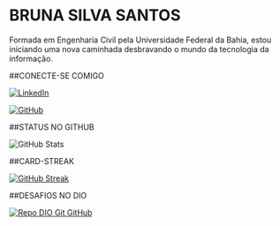 
# BRUNA SILVA SANTOS

Formada em Engenharia Civil pela Universidade Federal da Bahia, estou iniciando uma nova caminhada desbravando o mundo da tecnologia da informação.

##CONECTE-SE COMIGO

[![LinkedIn](https://img.shields.io/badge/LinkedIn-0077B5?style=for-the-badge&logo=linkedin&logoColor=white)](https://www.linkedin.com/in/brunasilvasantos/) 

 [![GitHub](https://img.shields.io/badge/GitHub-100000?style=for-the-badge&logo=github&logoColor=white)](https://github.com/bruna0312)

##STATUS NO GITHUB

![GitHub Stats](https://github-readme-stats.vercel.app/api?username=bruna0312&theme=transparent&bg_color=000&border_color=30A3DC&show_icons=true&icon_color=30A3DC&title_color=E94D5F&text_color=FFF)

##CARD-STREAK

[![GitHub Streak](https://streak-stats.demolab.com/?user=BRUNA0312&theme=bear&background=000&border=30A3DC&dates=FFF)](https://git.io/streak-stats)

##DESAFIOS NO DIO

[![Repo DIO Git GitHub](https://github-readme-stats.vercel.app/api/pin/?username=elidianaandrade&repo=dio-lab-open-source&bg_color=000&border_color=30A3DC&show_icons=true&icon_color=30A3DC&title_color=E94D5F&text_color=FFF)](https://github.com/elidianaandrade/dio-lab-open-source)